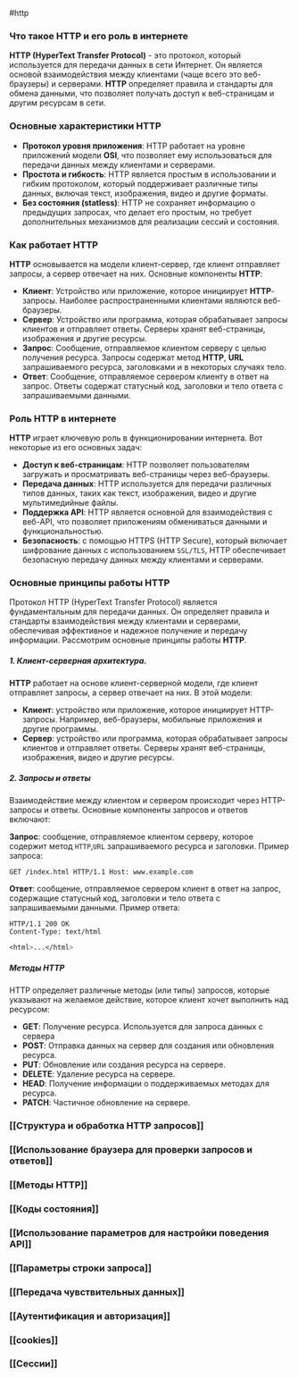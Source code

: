 #http

### Что такое HTTP и его роль в интернете
**HTTP (HyperText Transfer Protocol)** - это протокол, который используется для передачи данных в сети Интернет. Он является основой взаимодействия между клиентами (чаще всего это веб-браузеры) и серверами. **HTTP** определяет правила и стандарты для обмена данными, что позволяет получать доступ к веб-страницам и другим ресурсам в сети.
### Основные характеристики HTTP
- **Протокол уровня приложения**: HTTP работает на уровне приложений модели **OSI**, что позволяет ему использоваться для передачи данных между клиентами и серверами.
- **Простота и гибкость**: HTTP является простым в использовании и гибким протоколом, который поддерживает различные типы данных, включая текст, изображения, видео и другие форматы.
- **Без состояния (statless)**: HTTP не сохраняет информацию о предыдущих запросах, что делает его простым, но требует дополнительных механизмов для реализации сессий и состояния.
### Как работает HTTP
**HTTP** основывается на модели клиент-сервер, где клиент отправляет запросы, а сервер отвечает на них. Основные компоненты **HTTP**:
- **Клиент**: Устройство или приложение, которое инициирует **HTTP**-запросы. Наиболее распространенными клиентами являются веб-браузеры.
- **Сервер**: Устройство или программа, которая обрабатывает запросы клиентов и отправляет ответы. Серверы хранят веб-страницы, изображения и другие ресурсы.
- **Запрос**: Сообщение, отправляемое клиентом серверу с целью получения ресурса. Запросы содержат метод **HTTP**, **URL** запрашиваемого ресурса, заголовками и в некоторых случаях тело.
- **Ответ**: Сообщение, отправляемое сервером клиенту в ответ на запрос. Ответы содержат статусный код, заголовки и тело ответа с запрашиваемыми данными.
### Роль HTTP в интернете
**HTTP** играет ключевую роль в функционировании интернета. Вот некоторые из его основных задач:
- **Доступ к веб-страницам**: HTTP позволяет пользователям загружать и просматривать веб-страницы через веб-браузеры.
- **Передача данных**: HTTP используется для передачи различных типов данных, таких как текст, изображения, видео и другие мультимедийные файлы.
- **Поддержка API**: HTTP является основной для взаимодействия с веб-API, что позволяет приложениям обмениваться данными и функциональностью.
- **Безопасность**: с помощью HTTPS (HTTP Secure), который включает шифрование данных с использованием `SSL/TLS`, HTTP обеспечивает безопасную передачу данных между клиентами и серверами.
### Основные принципы работы HTTP
Протокол HTTP (HyperText Transfer Protocol) является фундаментальным для передачи данных. Он определяет правила и стандарты взаимодействия между клиентами и серверами, обеспечивая эффективное и надежное получение и передачу информации. Рассмотрим основные принципы работы **HTTP**.
##### 1. Клиент-серверная архитектура.
**HTTP** работает на основе клиент-серверной модели, где клиент отправляет запросы, а сервер отвечает на них. В этой модели:
- **Клиент**: устройство или приложение, которое инициирует HTTP-запросы. Например, веб-браузеры, мобильные приложения и другие программы.
- **Сервер**: устройство или программа, которая обрабатывает запросы клиентов и отправляет ответы. Серверы хранят веб-страницы, изображения, видео и другие ресурсы.
##### 2. Запросы и ответы
Взаимодействие между клиентом и сервером происходит через HTTP-запросы и ответы. Основные компоненты запросов и ответов включают:

**Запрос**: сообщение, отправляемое клиентом серверу, которое содержит метод `HTTP`,`URL` запрашиваемого ресурса и заголовки. Пример запроса:
```http
GET /index.html HTTP/1.1 Host: www.example.com
```
**Ответ**: сообщение, отправляемое сервером клиент в ответ на запрос, содержащие статусный код, заголовки и тело ответа с запрашиваемыми данными. Пример ответа:
```http
HTTP/1.1 200 OK
Content-Type: text/html
```
```css
<html>...</html>
```
##### Методы HTTP
HTTP определяет различные методы (или типы) запросов, которые указывают на желаемое действие, которое клиент хочет выполнить над ресурсом:
- **GET**: Получение ресурса. Используется для запроса данных с сервера
- **POST**: Отправка данных на сервер для создания или обновления ресурса.
- **PUT**: Обновление или создания ресурса на сервере.
- **DELETE**: Удаление ресурса на сервере.
- **HEAD**: Получение информации о поддерживаемых методах для ресурса.
- **PATСH**: Частичное обновление на сервере.
### [[Структура и обработка HTTP запросов]]
### [[Использование браузера для проверки запросов и ответов]]
### [[Методы HTTP]]
### [[Коды состояния]]
### [[Использование параметров для настройки поведения API]]
### [[Параметры строки запроса]]
### [[Передача чувствительных данных]]
### [[Аутентификация и авторизация]]
### [[cookies]]
### [[Сессии]]